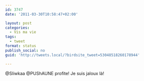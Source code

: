```yaml
---
id: 3747
date: '2011-03-30T10:58:47+02:00'

layout: post
categories:
  - Vis ma vie
tags:
  - tweet
format: status
publish_social: no
guid: 'http://tweets.local/?birdsite_tweet=53048518260178944'

---
```


@Sliwkaa @PUShAUNE profite! Je suis jaloux là!